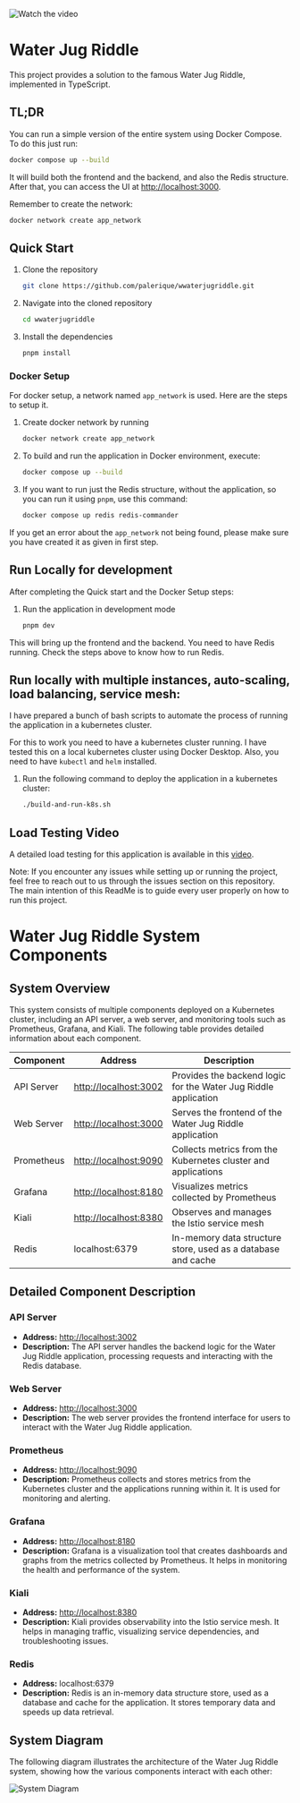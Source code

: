 ![Watch the video](https://github.com/palerique/wwaterjugriddle/assets/887250/7bb843fb-20ca-4534-9499-7f422a9c6c3a)

# Water Jug Riddle

This project provides a solution to the famous Water Jug Riddle, implemented in TypeScript.

## TL;DR

You can run a simple version of the entire system using Docker Compose. To do this just run:

```bash
docker compose up --build
```

It will build both the frontend and the backend, and also the Redis structure. After that, you can
access the UI at [http://localhost:3000](http://localhost:3000).

Remember to create the network:

```bash
docker network create app_network
```

## Quick Start

1. Clone the repository

    ```bash
    git clone https://github.com/palerique/wwaterjugriddle.git
    ```

2. Navigate into the cloned repository

    ```bash
    cd wwaterjugriddle
    ```

3. Install the dependencies

    ```bash
    pnpm install
    ```

### Docker Setup

For docker setup, a network named `app_network` is used. Here are the steps to setup it.

1. Create docker network by running

    ```bash
    docker network create app_network
    ```

2. To build and run the application in Docker environment, execute:

    ```bash
    docker compose up --build
    ```

3. If you want to run just the Redis structure, without the application, so you can run it
   using `pnpm`, use this command:

    ```bash
    docker compose up redis redis-commander
    ```

If you get an error about the `app_network` not being found, please make sure you have created it as
given in first step.

## Run Locally for development

After completing the Quick start and the Docker Setup steps:

1. Run the application in development mode

    ```bash
    pnpm dev
    ```

This will bring up the frontend and the backend. You need to have Redis running. Check the steps
above to know how to run Redis.

## Run locally with multiple instances, auto-scaling, load balancing, service mesh:

I have prepared a bunch of bash scripts to automate the process of running the application in a
kubernetes cluster.

For this to work you need to have a kubernetes cluster running.
I have tested this on a local kubernetes cluster using Docker Desktop.
Also, you need to have `kubectl` and `helm` installed.

1. Run the following command to deploy the application in a kubernetes cluster:

    ```bash
    ./build-and-run-k8s.sh
    ```

## Load Testing Video

A detailed load testing for this application is available in
this [video](https://drive.google.com/file/d/1-RZrsHB6PxSfCfnlqMDSXAqisCgCk8P2/view?usp=sharing).

Note: If you encounter any issues while setting up or running the project, feel free to reach out to
us through the issues section on this repository. The main intention of this ReadMe is to guide
every user properly on how to run this project.

# Water Jug Riddle System Components

## System Overview

This system consists of multiple components deployed on a Kubernetes cluster, including an API
server, a web server, and monitoring tools such as Prometheus, Grafana, and Kiali. The following
table provides detailed information about each component.

| Component  | Address                                        | Description                                                     |
|------------|------------------------------------------------|-----------------------------------------------------------------|
| API Server | [http://localhost:3002](http://localhost:3002) | Provides the backend logic for the Water Jug Riddle application |
| Web Server | [http://localhost:3000](http://localhost:3000) | Serves the frontend of the Water Jug Riddle application         |
| Prometheus | [http://localhost:9090](http://localhost:9090) | Collects metrics from the Kubernetes cluster and applications   |
| Grafana    | [http://localhost:8180](http://localhost:8180) | Visualizes metrics collected by Prometheus                      |
| Kiali      | [http://localhost:8380](http://localhost:8380) | Observes and manages the Istio service mesh                     |
| Redis      | localhost:6379                                 | In-memory data structure store, used as a database and cache    |

## Detailed Component Description

### API Server

- **Address:** [http://localhost:3002](http://localhost:3002)
- **Description:** The API server handles the backend logic for the Water Jug Riddle application,
  processing requests and interacting with the Redis database.

### Web Server

- **Address:** [http://localhost:3000](http://localhost:3000)
- **Description:** The web server provides the frontend interface for users to interact with the
  Water Jug Riddle application.

### Prometheus

- **Address:** [http://localhost:9090](http://localhost:9090)
- **Description:** Prometheus collects and stores metrics from the Kubernetes cluster and the
  applications running within it. It is used for monitoring and alerting.

### Grafana

- **Address:** [http://localhost:8180](http://localhost:8180)
- **Description:** Grafana is a visualization tool that creates dashboards and graphs from the
  metrics collected by Prometheus. It helps in monitoring the health and performance of the system.

### Kiali

- **Address:** [http://localhost:8380](http://localhost:8380)
- **Description:** Kiali provides observability into the Istio service mesh. It helps in managing
  traffic, visualizing service dependencies, and troubleshooting issues.

### Redis

- **Address:** localhost:6379
- **Description:** Redis is an in-memory data structure store, used as a database and cache for the
  application. It stores temporary data and speeds up data retrieval.

## System Diagram

The following diagram illustrates the architecture of the Water Jug Riddle system, showing how the
various components interact with each other:

![System Diagram](system_diagram.png)
